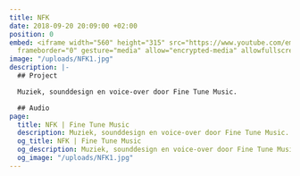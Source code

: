 ```yaml
---
title: NFK
date: 2018-09-20 20:09:00 +02:00
position: 0
embed: <iframe width="560" height="315" src="https://www.youtube.com/embed/c42pDh25N-E?rel=0&amp;showinfo=0"
  frameborder="0" gesture="media" allow="encrypted-media" allowfullscreen></iframe>
image: "/uploads/NFK1.jpg"
description: |-
  ## Project

  Muziek, sounddesign en voice-over door Fine Tune Music.

  ## Audio
page:
  title: NFK | Fine Tune Music
  description: Muziek, sounddesign en voice-over door Fine Tune Music.
  og_title: NFK | Fine Tune Music
  og_description: Muziek, sounddesign en voice-over door Fine Tune Music.
  og_image: "/uploads/NFK1.jpg"
---
```


